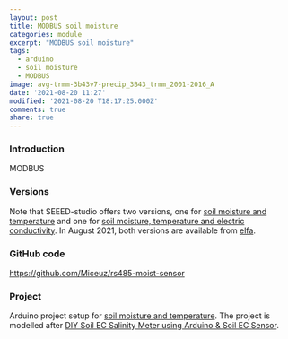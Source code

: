 ```yaml
---
layout: post
title: MODBUS soil moisture
categories: module
excerpt: "MODBUS soil moisture"
tags:
  - arduino
  - soil moisture
  - MODBUS
image: avg-trmm-3b43v7-precip_3B43_trmm_2001-2016_A
date: '2021-08-20 11:27'
modified: '2021-08-20 T18:17:25.000Z'
comments: true
share: true
---
```


### Introduction

MODBUS

### Versions

Note that SEEED-studio offers two versions, one for [soil moisture and temperature](https://www.seeedstudio.com/RS485-Soil-Moisture-Temperature-Sensor-S-Soil-MT-02-p-4634.html) and one for [soil moisture, temperature and electric conductivity](https://www.seeedstudio.com/RS485-Soil-Moisture-Temperature-EC-Sensor-S-Soil-MTEC-02-p-4633.html). In August 2021, both versions are available from [elfa](https://www.elfa.se/en/industrial-soil-moisture-temperature-sensor-modbus-rtu-rs485-2v-analogue-ip68-seeed-studio-101990668/p/30215414?track=true&no-cache=true&marketingPopup=false).

### GitHub code

https://github.com/Miceuz/rs485-moist-sensor


### Project

Arduino project setup for [soil moisture and temperature](https://www.seeedstudio.com/RS485-Soil-Moisture-Temperature-Sensor-S-Soil-MT-02-p-4634.html). The project is modelled after [DIY Soil EC Salinity Meter using Arduino & Soil EC Sensor](https://how2electronics.com/diy-soil-ec-salinity-meter-using-arduino-soil-ec-sensor/). 
